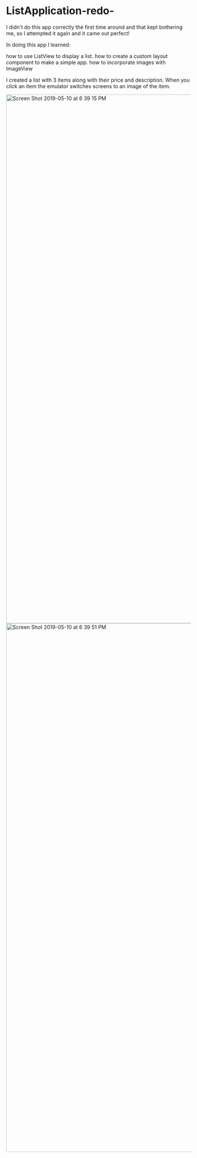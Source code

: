 # ListApplication-redo-

I didn't do this app correctly the first time around and that kept bothering me, so I attempted it again and it came out perfect!

In doing this app I learned:

how to use ListView to display a list.
how to create a custom layout component to make a simple app.
how to incorporate images with ImageView

I created a list with 3 items along with their price and description. When you click an item the emulator switches screens to an image of the item.

<img width="1440" alt="Screen Shot 2019-05-10 at 6 39 15 PM" src="https://user-images.githubusercontent.com/29503790/57560200-45151480-7353-11e9-8ded-85ac04f9ac46.png">
<img width="1440" alt="Screen Shot 2019-05-10 at 6 39 51 PM" src="https://user-images.githubusercontent.com/29503790/57560205-48100500-7353-11e9-9efd-0afa12cc552a.png">
